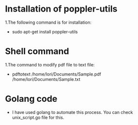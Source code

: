 # Installation of poppler-utils

1.The following command is for installation:
- sudo apt-get install poppler-utils

# Shell command

1.The command to modify pdf file to text file:
- pdftotext /home/lori/Documents/Sample.pdf /home/lori/Documents/Sample.txt

# Golang code

- I have used golang to automate this process. You can check unix_script.go file for this.




